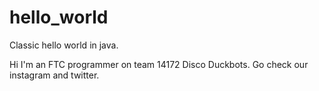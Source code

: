 # hello_world
Classic hello world in java.

Hi I'm an FTC programmer on team 14172 Disco Duckbots. Go check our instagram and twitter.
